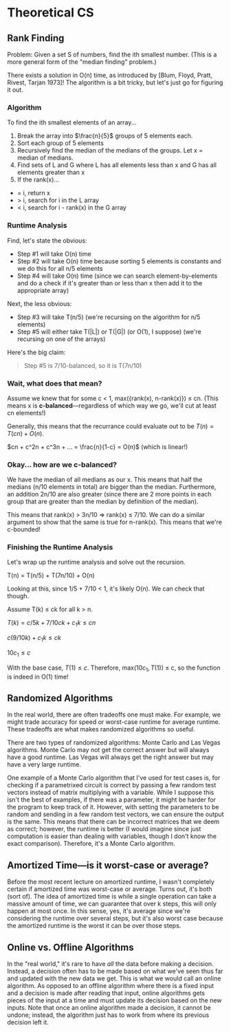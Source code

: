 # Theoretical CS

## Rank Finding

Problem: Given a set S of numbers, find the ith smallest number. (This is a more general form of the "median finding" problem.)

There exists a solution in O(n) time, as introduced by [Blum, Floyd, Pratt, Rivest, Tarjan 1973]! The algorithm is a bit tricky, but let's just go for figuring it out.

### Algorithm

To find the ith smallest elements of an array...

1. Break the array into $\frac{n}{5}$ groups of 5 elements each. 
2. Sort each group of 5 elements
3. Recursively find the median of the medians of the groups. Let x = median of medians.
4. Find sets of L and G where L has all elements less than x and G has all elements greater than x
5. If the rank(x)...
  * = i, return x
  * \> i, search for i in the L array
  * < i, search for i - rank(x) in the G array

### Runtime Analysis

Find, let's state the obvious:
* Step #1 will take O(n) time
* Step #2 will take O(n) time because sorting 5 elements is constants and we do this for all n/5 elements
* Step #4 will take O(n) time (since we can search element-by-elements and do a check if it's greater than or less than x then add it to the appropriate array)

Next, the less obvious:
* Step #3 will take T(n/5) (we're recursing on the algorithm for n/5 elements)
* Step #5 will either take T(|L|) or T(|G|) (or O(1), I suppose) (we're recursing on one of the arrays)

Here's the big claim:

> Step #5 is 7/10-balanced, so it is T(7n/10)

### Wait, what does that mean?

Assume we knew that for some c < 1, max({rank(x), n-rank(x)}) ≤ cn. (This means x is **c-balanced**—regardless of which way we go, we'll cut at least cn elements!)

Generally, this means that the recurrance could evaluate out to be $T(n) = T(cn) + O(n)$. 

$cn + c^2n + c^3n + ... = \frac{n}{1-c} = O(n)$ (which is linear!)

### Okay... how are we c-balanced?

We have the median of all medians as our x. This means that half the medians (n/10 elements in total) are bigger than the median. Furthermore, an addition 2n/10 are also greater (since there are 2 more points in each group that are greater than the median by definition of the median).

This means that rank(x) > 3n/10 => rank(x) ≤ 7/10. We can do a similar argument to show that the same is true for n-rank(x). This means that we're c-bounded!

### Finishing the Runtime Analysis

Let's wrap up the runtime analysis and solve out the recursion.

T(n) = T(n/5) + T(7n/10) + O(n)

Looking at this, since 1/5 + 7/10 < 1, it's likely O(n). We can check that though.

Assume T(k) ≤ ck for all k > n.

$T(k) = c/5 k + 7/10 ck + c_1 k \leq cn$

$c (9/10 k) + c_1 k \leq ck$

$10c_1 \leq c$

With the base case, $T(1) \leq c$. Therefore, max($10c_1, T(1)$) ≤ c, so the function is indeed in O(1) time!


## Randomized Algorithms

In the real world, there are often tradeoffs one must make. For example, we might trade accuracy for speed or worst-case runtime for average runtime. These tradeoffs are what makes randomized algorithms so useful. 

There are two types of randomized algorithms: Monte Carlo and Las Vegas algorithms. Monte Carlo may not get the correct answer but will always have a good runtime. Las Vegas will always get the right answer but may have a very large runtime. 

One example of a Monte Carlo algorithm that I've used for test cases is, for checking if a parametrixed circuit is correct by passing a few random test vectors instead of matrix multiplying with a variable. While I suppose this isn't the best of examples, if there was a parameter, it might be harder for the program to keep track of it. However, with setting the parameters to be random and sending in a few random test vectors, we can ensure the output is the same. This means that there can be incorrect matrices that we deem as correct; however, the runtime is better (I would imagine since just computation is easier than dealing with variables, though I don't know the exact comparison). Therefore, it's a Monte Carlo algorithm. 

## Amortized Time—is it worst-case or average?

Before the most recent lecture on amortized runtime, I wasn't completely certain if amortized time was worst-case or average. Turns out, it's both (sort of). The idea of amortized time is while a single operation can take a massive amount of time, we can guarantee that over k steps, this will only happen at most once. In this sense, yes, it's average since we're considering the runtime over several steps, but it's also worst case because the amortized runtime is the worst it can be over those steps. 

## Online vs. Offline Algorithms

In the "real world," it's rare to have *all* the data before making a decision. Instead, a decision often has to be made based on what we've seen thus far and updated with the new data we get. This is what we would call an online algorithm. As opposed to an offline algorithm where there is a fixed input and a decision is made after reading that input, online algorithms gets pieces of the input at a time and must update its decision based on the new inputs. Note that once an online algorithm made a decision, it cannot be undone; instead, the algorithm just has to work from where its previous decision left it. 

